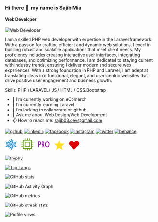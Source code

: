 ### Hi there 👋, my name is Sajib Mia
#### Web Developer
![Web Developer](https://pbs.twimg.com/profile_banners/1609158026262646785/1683897152/600x200)

I am a skilled PHP web developer with expertise in the Laravel framework. With a passion for crafting efficient and dynamic web solutions, I excel in building robust and scalable applications that meet client needs. My proficiency includes creating interactive user interfaces, integrating databases, and optimizing performance. I am dedicated to staying current with industry trends, ensuring I deliver modern and secure web experiences. With a strong foundation in PHP and Laravel, I am adept at translating ideas into functional, elegant, and user-centric websites that drive positive user engagement and business growth.

Skills: PHP / LARAVEL/ JS / HTML / CSS/Bootstrap

- 🔭 I’m currently working on eComerch 
- 🌱 I’m currently learning Laravel 
- 👯 I’m looking to collaborate on github 
- 💬 Ask me about  Web Design/Web Development 
- 📫 How to reach me: sajib03.dev@gmail.com 


[<img src='https://cdn.jsdelivr.net/npm/simple-icons@3.0.1/icons/github.svg' alt='github' height='40'>](https://github.com/Sajib-dev1)  [<img src='https://cdn.jsdelivr.net/npm/simple-icons@3.0.1/icons/linkedin.svg' alt='linkedin' height='40'>](https://www.linkedin.com/in/https://www.linkedin.com/in/sajib03//)  [<img src='https://cdn.jsdelivr.net/npm/simple-icons@3.0.1/icons/facebook.svg' alt='facebook' height='40'>](https://www.facebook.com/https://www.facebook.com/Sajibdev4858/)  [<img src='https://cdn.jsdelivr.net/npm/simple-icons@3.0.1/icons/instagram.svg' alt='instagram' height='40'>](https://www.instagram.com/https://www.instagram.com/sajib_dev4858//)  [<img src='https://cdn.jsdelivr.net/npm/simple-icons@3.0.1/icons/twitter.svg' alt='twitter' height='40'>](https://twitter.com/https://twitter.com/Sajib03Dev)  [<img src='https://cdn.jsdelivr.net/npm/simple-icons@3.0.1/icons/behance.svg' alt='behance' height='40'>](https://www.behance.net/sajibmia6)  

<a href='https://archiveprogram.github.com/'><img src='https://raw.githubusercontent.com/acervenky/animated-github-badges/master/assets/acbadge.gif' width='40' height='40'></a> <a href='https://docs.github.com/en/developers'><img src='https://raw.githubusercontent.com/acervenky/animated-github-badges/master/assets/devbadge.gif' width='40' height='40'></a> <a href='https://github.com/pricing'><img src='https://raw.githubusercontent.com/acervenky/animated-github-badges/master/assets/pro.gif' width='40' height='40'></a> <a href='https://stars.github.com/'><img src='https://raw.githubusercontent.com/acervenky/animated-github-badges/master/assets/starbadge.gif' width='35' height='35'></a> <a href='https://docs.github.com/en/github/supporting-the-open-source-community-with-github-sponsors'><img src='https://raw.githubusercontent.com/acervenky/animated-github-badges/master/assets/sponsorbadge.gif' width='35' height='35'></a> 

[![trophy](https://github-profile-trophy.vercel.app/?username=Sajib-dev1)](https://github.com/ryo-ma/github-profile-trophy)

[![Top Langs](https://github-readme-stats.vercel.app/api/top-langs/?username=Sajib-dev1)](https://github.com/anuraghazra/github-readme-stats)

![GitHub stats](https://github-readme-stats.vercel.app/api?username=Sajib-dev1&show_icons=true&count_private=true)  

![GitHub Activity Graph](https://activity-graph.herokuapp.com/graph?username=Sajib-dev1)  

![GitHub metrics](https://metrics.lecoq.io/Sajib-dev1)  

![GitHub streak stats](https://streak-stats.demolab.com/?user=Sajib-dev1)  

![Profile views](https://gpvc.arturio.dev/Sajib-dev1)  
